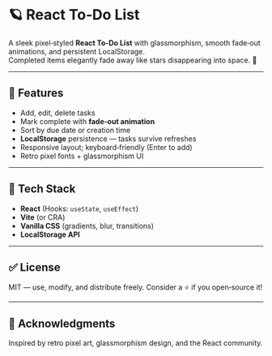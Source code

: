 # 🪐 React To‑Do List

A sleek pixel‑styled **React To‑Do List** with glassmorphism, smooth fade‑out animations, and persistent LocalStorage.  
Completed items elegantly fade away like stars disappearing into space. 🌌

---

## 🚀 Features
- Add, edit, delete tasks
- Mark complete with **fade‑out animation**
- Sort by due date or creation time
- **LocalStorage** persistence — tasks survive refreshes
- Responsive layout; keyboard‑friendly (Enter to add)
- Retro pixel fonts + glassmorphism UI

---

## 🧠 Tech Stack
- **React** (Hooks: `useState`, `useEffect`)
- **Vite** (or CRA)
- **Vanilla CSS** (gradients, blur, transitions)
- **LocalStorage API**

---

## ✅ License
MIT — use, modify, and distribute freely. Consider a ⭐ if you open‑source it!

---

## 🙌 Acknowledgments
Inspired by retro pixel art, glassmorphism design, and the React community.
